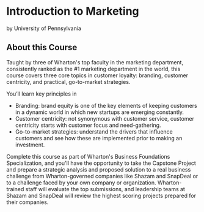# Introduction to Marketing
by University of Pennsylvania

## About this Course
Taught by three of Wharton's top faculty in the marketing department, consistently ranked as the #1 marketing department in the world, this course covers three core topics in customer loyalty: branding, customer centricity, and practical, go-to-market strategies.

You’ll learn key principles in

- Branding: brand equity is one of the key elements of keeping customers in a dynamic world in which new startups are emerging constantly. 
- Customer centricity: not synonymous with customer service, customer centricity starts with customer focus and need-gathering. 
- Go-to-market strategies: understand the drivers that influence customers and see how these are implemented prior to making an investment. 

Complete this course as part of Wharton's Business Foundations Specialization, and you'll have the opportunity to take the Capstone Project and prepare a strategic analysis and proposed solution to a real business challenge from Wharton-governed companies like Shazam and SnapDeal or to a challenge faced by your own company or organization. Wharton-trained staff will evaluate the top submissions, and leadership teams at Shazam and SnapDeal will review the highest scoring projects prepared for their companies.
